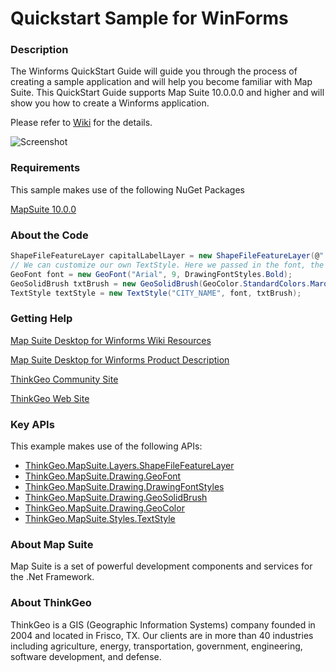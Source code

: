 # Quickstart Sample for WinForms

### Description
The Winforms QuickStart Guide will guide you through the process of creating a sample application and will help you become familiar with Map Suite. This QuickStart Guide supports Map Suite 10.0.0.0 and higher and will show you how to create a Winforms application.

Please refer to [Wiki](http://wiki.thinkgeo.com/wiki/map_suite_desktop_for_winforms) for the details.

![Screenshot](https://github.com/ThinkGeo/QuickstartSample-ForWinForms/blob/master/Screenshot.png)

### Requirements
This sample makes use of the following NuGet Packages

[MapSuite 10.0.0](https://www.nuget.org/packages?q=ThinkGeo)

### About the Code
```csharp
ShapeFileFeatureLayer capitalLabelLayer = new ShapeFileFeatureLayer(@"../../Data/WorldCapitals.shp");
// We can customize our own TextStyle. Here we passed in the font, the size, the style and the color.
GeoFont font = new GeoFont("Arial", 9, DrawingFontStyles.Bold);
GeoSolidBrush txtBrush = new GeoSolidBrush(GeoColor.StandardColors.Maroon);
TextStyle textStyle = new TextStyle("CITY_NAME", font, txtBrush);
```
### Getting Help

[Map Suite Desktop for Winforms Wiki Resources](http://wiki.thinkgeo.com/wiki/map_suite_desktop_for_winforms)

[Map Suite Desktop for Winforms Product Description](https://thinkgeo.com/ui-controls#desktop-platforms)

[ThinkGeo Community Site](http://community.thinkgeo.com/)

[ThinkGeo Web Site](http://www.thinkgeo.com)

### Key APIs
This example makes use of the following APIs:
- [ThinkGeo.MapSuite.Layers.ShapeFileFeatureLayer](http://wiki.thinkgeo.com/wiki/api/thinkgeo.mapsuite.layers.shapefilefeaturelayer)
- [ThinkGeo.MapSuite.Drawing.GeoFont](http://wiki.thinkgeo.com/wiki/api/thinkgeo.mapsuite.drawing.geofont)
- [ThinkGeo.MapSuite.Drawing.DrawingFontStyles](http://wiki.thinkgeo.com/wiki/api/thinkgeo.mapsuite.drawing.drawingfontstyles)
- [ThinkGeo.MapSuite.Drawing.GeoSolidBrush](http://wiki.thinkgeo.com/wiki/api/thinkgeo.mapsuite.drawing.geosolidbrush)
- [ThinkGeo.MapSuite.Drawing.GeoColor](http://wiki.thinkgeo.com/wiki/api/thinkgeo.mapsuite.drawing.geocolor)
- [ThinkGeo.MapSuite.Styles.TextStyle](http://wiki.thinkgeo.com/wiki/api/thinkgeo.mapsuite.styles.textstyle)

### About Map Suite
Map Suite is a set of powerful development components and services for the .Net Framework.

### About ThinkGeo
ThinkGeo is a GIS (Geographic Information Systems) company founded in 2004 and located in Frisco, TX. Our clients are in more than 40 industries including agriculture, energy, transportation, government, engineering, software development, and defense.
